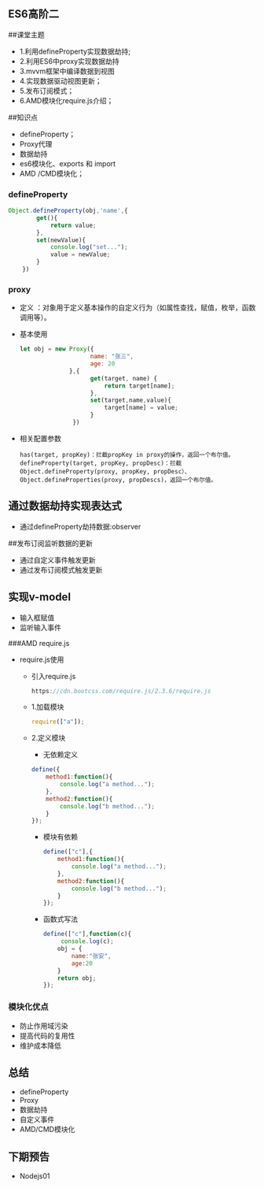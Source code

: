 ## ES6高阶二

##课堂主题

- 1.利用defineProperty实现数据劫持;
- 2.利用ES6中proxy实现数据劫持
- 3.mvvm框架中编译数据到视图
- 4.实现数据驱动视图更新；
- 5.发布订阅模式；
- 6.AMD模块化require.js介绍；

##知识点

- defineProperty；
- Proxy代理
- 数据劫持
- es6模块化、exports 和 import
- AMD /CMD模块化；



### defineProperty

```js
Object.defineProperty(obj,'name',{
        get(){
            return value;
        },
        set(newValue){
            console.log("set...");
            value = newValue;
        }
    })
```



### proxy

- 定义  ：对象用于定义基本操作的自定义行为（如属性查找，赋值，枚举，函数调用等）。

- 基本使用

  ```js
  let obj = new Proxy({
                      name: "张三",
                      age: 20
                },{
                      get(target, name) {
                          return target[name];
                      },
                      set(target,name,value){
                          target[name] = value;
                      }
                 })
  ```

- 相关配置参数

  ```
  has(target, propKey)：拦截propKey in proxy的操作，返回一个布尔值。
  defineProperty(target, propKey, propDesc)：拦截Object.defineProperty(proxy, propKey, propDesc）、Object.defineProperties(proxy, propDescs)，返回一个布尔值。
  ```



##  通过数据劫持实现表达式

- 通过defineProperty劫持数据:observer

  

##发布订阅监听数据的更新

- 通过自定义事件触发更新
- 通过发布订阅模式触发更新

## 实现v-model

- 输入框赋值
- 监听输入事件

###AMD require.js



- require.js使用

  - 引入require.js

    ```js
    https://cdn.bootcss.com/require.js/2.3.6/require.js
    ```

  - 1.加载模块

    ```js
    require(["a"]);
    ```

  - 2.定义模块

    - 无依赖定义

    ```js
    define({
        method1:function(){
            console.log("a method...");
        },
        method2:function(){
            console.log("b method...");
        }
    });
    ```

    - 模块有依赖

      ```js
      define(["c"],{
          method1:function(){
              console.log("a method...");
          },
          method2:function(){
              console.log("b method...");
          }
      });
      ```

    - 函数式写法

      ```js
      define(["c"],function(c){
           console.log(c);
          obj = {
              name:"张安",
              age:20
          }
          return obj;
      });
      ```



### 模块化优点

- 防止作用域污染 
- 提高代码的复用性
- 维护成本降低



## 总结

- defineProperty
- Proxy
- 数据劫持
- 自定义事件
- AMD/CMD模块化

## 下期预告

- Nodejs01